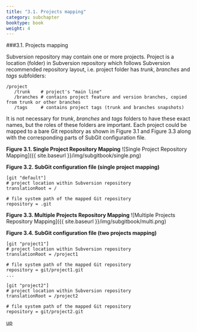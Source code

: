 ```yaml
---
title: "3.1. Projects mapping"
category: subchapter
booktype: book
weight: 4
---
```

###3.1. Projects mapping

Subversion repository may contain one or more projects. Project is a location (folder) in Subversion repository which follows Subversion recommended repository layout, i.e. project folder has *trunk*, *branches* and *tags* subfolders:

    /project
       /trunk    # project's "main line"
       /branches # contains project feature and version branches, copied from trunk or other branches
       /tags     # contains project tags (trunk and branches snapshots)

It is not necessary for *trunk*, *branches* and *tags* folders to have these exact names, but the roles of these folders are important. Each project could be mapped to a bare Git repository as shown in Figure 3.1 and Figure 3.3 along with the corresponding parts of SubGit configuration file.

**Figure 3.1. Single Project Repository Mapping**
![Single Project Repository Mapping]({{ site.baseurl }}/img/subgitbook/single.png)

**Figure 3.2. SubGit configuration file (single project mapping)**

    [git "default"]
    # project location within Subversion repository
    translationRoot = /

    # file system path of the mapped Git repository
    repository = .git

**Figure 3.3. Multiple Projects Repository Mapping**
![Multiple Projects Repository Mapping]({{ site.baseurl }}/img/subgitbook/multi.png)

**Figure 3.4. SubGit configuration file (two projects mapping)**

    [git "project1"]
    # project location within Subversion repository
    translationRoot = /project1

    # file system path of the mapped Git repository
    repository = git/project1.git
    ...

    [git "project2"]
    # project location within Subversion repository
    translationRoot = /project2

    # file system path of the mapped Git repository
    repository = git/project2.git

[up](#up)